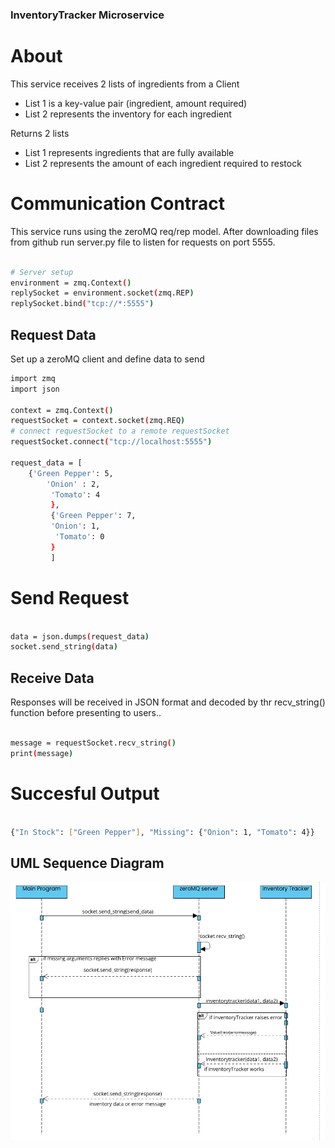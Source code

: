 ### InventoryTracker Microservice

# About

This service receives 2 lists of ingredients from a Client

- List 1 is a key-value pair  (ingredient, amount required)
- List 2 represents the inventory for each ingredient

Returns 2 lists
- List 1 represents ingredients that are fully available
- List 2 represents the amount of each ingredient required to restock


# Communication Contract

This service runs using the zeroMQ req/rep model. After downloading files from github run server.py file to listen for requests on port 5555. 

```bash

# Server setup
environment = zmq.Context()
replySocket = environment.socket(zmq.REP)
replySocket.bind("tcp://*:5555")

```

## Request Data
Set up a zeroMQ client and define data to send

```bash
import zmq
import json

context = zmq.Context()
requestSocket = context.socket(zmq.REQ)
# connect requestSocket to a remote requestSocket
requestSocket.connect("tcp://localhost:5555")

request_data = [
    {'Green Pepper': 5, 
        'Onion' : 2,
         'Tomato': 4
         }, 
         {'Green Pepper': 7, 
         'Onion': 1,
          'Tomato': 0
         }
         ]

```

# Send Request

```bash

data = json.dumps(request_data)
socket.send_string(data)

```

## Receive Data 

Responses will be received in JSON format and decoded by thr recv_string() function before presenting to users..

```bash

message = requestSocket.recv_string()
print(message)

```

# Succesful Output

```bash

{"In Stock": ["Green Pepper"], "Missing": {"Onion": 1, "Tomato": 4}}

```

## UML Sequence Diagram

![alt text](<uml diagram.jpg>)







